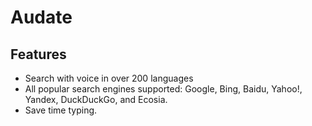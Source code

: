 # Audate

## Features

* Search with voice in over 200 languages
* All popular search engines supported: Google, Bing, Baidu, Yahoo!, Yandex, DuckDuckGo, and Ecosia.
* Save time typing.
